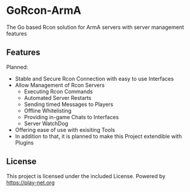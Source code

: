 # GoRcon-ArmA
The Go based Rcon solution for ArmA servers with server management features

## Features

Planned: 
* Stable and Secure Rcon Connection with easy to use Interfaces
* Allow Management of Rcon Servers
  * Executing Rcon Commands
  * Automated Server Restarts
  * Sending timed Messages to Players
  * Offline Whitelisting
  * Providing in-game Chats to Interfaces
  * Server WatchDog
* Offering ease of use with exisiting Tools
* In addition to that, it is planned to make this Project extendible with Plugins


## License
This project is licensed under the included License.
Powered by https://play-net.org
